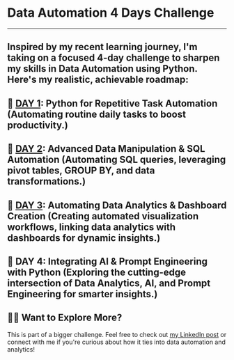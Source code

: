 # Data Automation 4 Days Challenge

---
Inspired by my recent learning journey, I'm taking on a focused 4-day challenge to sharpen my skills in Data Automation using Python. Here's my realistic, achievable roadmap:
--
📌 [DAY 1](day1): Python for Repetitive Task Automation
(Automating routine daily tasks to boost productivity.)
--
📌 [DAY 2](day2): Advanced Data Manipulation & SQL Automation
(Automating SQL queries, leveraging pivot tables, GROUP BY, and data transformations.)
--
📌 [DAY 3](day3): Automating Data Analytics & Dashboard Creation
(Creating automated visualization workflows, linking data analytics with dashboards for dynamic insights.)
--
📌 DAY 4: Integrating AI & Prompt Engineering with Python
(Exploring the cutting-edge intersection of Data Analytics, AI, and Prompt Engineering for smarter insights.)
---
## 🙋‍♂️ Want to Explore More?
This is part of a bigger challenge. Feel free to check out [my LinkedIn post](https://www.linkedin.com/posts/shrishti-agarwal-2a356a179_dataautomation-python-hackerrank-activity-7312849023315427329-otrC?utm_source=share&utm_medium=member_desktop&rcm=ACoAACpDdxsBKyiVKnfLLewO2siOKOBOcQ8V41o) or connect with me if you're curious about how it ties into data automation and analytics!
